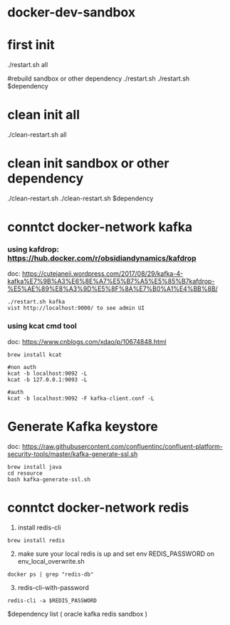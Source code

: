 # docker-dev-sandbox

# first init
./restart.sh all

#rebuild sandbox or other dependency
./restart.sh
./restart.sh $dependency

# clean init all 
./clean-restart.sh all 

# clean init sandbox or other dependency
./clean-restart.sh 
./clean-restart.sh $dependency

# conntct docker-network kafka 
### using kafdrop: https://hub.docker.com/r/obsidiandynamics/kafdrop

doc: https://cutejaneii.wordpress.com/2017/08/29/kafka-4-kafka%E7%9B%A3%E6%8E%A7%E5%B7%A5%E5%85%B7kafdrop-%E5%AE%89%E8%A3%9D%E5%8F%8A%E7%B0%A1%E4%BB%8B/

```
./restart.sh kafka
vist http://localhost:9000/ to see admin UI
```

### using kcat cmd tool
doc: https://www.cnblogs.com/xdao/p/10674848.html

```
brew install kcat

#non auth
kcat -b localhost:9092 -L 
kcat -b 127.0.0.1:9093 -L 

#auth
kcat -b localhost:9092 -F kafka-client.conf -L 
```

# Generate Kafka keystore 
doc: https://raw.githubusercontent.com/confluentinc/confluent-platform-security-tools/master/kafka-generate-ssl.sh

```
brew install java
cd resource
bash kafka-generate-ssl.sh
```

# conntct docker-network redis
1. install redis-cli 
```
brew install redis
```
2. make sure your local redis is up and set env REDIS_PASSWORD on env_local_overwrite.sh
```
docker ps | grep "redis-db"
```

3. redis-cli-with-password
```
redis-cli -a $REDIS_PASSWORD
```

$dependency list
(
oracle
kafka
redis
sandbox
)
